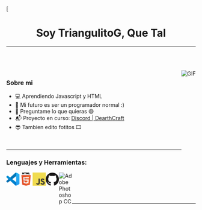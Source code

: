 [<p>
  <h1 align="center"><b>Soy TriangulitoG, Que Tal</b></h1>
</p>

***

<p align="center">
<br>
</p>

<br>

<img align="right" height="270px" alt="GIF" src="https://i.imgur.com/lAuVRoj.png" />

### Sobre mi
- 💻 Aprendiendo Javascript y HTML
- 🥅 Mi futuro es ser un programador normal :)
- 💬 Preguntame lo que quieras :smile:
- 📬 Proyecto en curso: [Discord | DearthCraft](https://discord.gg/dearthcraft)
- 😎 Tambien edito fotitos 🎞

<br>

***

### Lenguajes y Herramientas: 

<img align="left" alt="Visual Studio Code" width="35px" src="https://raw.githubusercontent.com/github/explore/80688e429a7d4ef2fca1e82350fe8e3517d3494d/topics/visual-studio-code/visual-studio-code.png" />
<img align="left" alt="HTML5" width="35px" src="https://raw.githubusercontent.com/github/explore/80688e429a7d4ef2fca1e82350fe8e3517d3494d/topics/html/html.png" />
<img align="left" alt="JavaScript" width="35px" src="https://raw.githubusercontent.com/github/explore/80688e429a7d4ef2fca1e82350fe8e3517d3494d/topics/javascript/javascript.png" />
<img align="left" alt="GitHub" width="35px" src="https://raw.githubusercontent.com/github/explore/78df643247d429f6cc873026c0622819ad797942/topics/github/github.png" />
<img align="left" alt="Adobe Photoshop CC" width="35px" src="https://user-images.githubusercontent.com/53043542/151185770-748957dd-19af-495e-9185-a966698db64d.png" />
<br>
<br>
<br>
<br>

***
